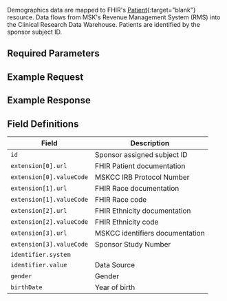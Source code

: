 Demographics data are mapped to FHIR's [Patient](http://hl7.org/fhir/patient.html){:target="blank"} resource. Data flows from MSK's Revenue Management System (RMS) into the Clinical Research Data Warehouse. Patients are identified by the sponsor subject ID.

## Required Parameters

## Example Request

## Example Response

## Field Definitions

|  Field                        | Description                     |
| ----------------------------- | ----------------------------    |
| `id`                          | Sponsor assigned subject ID     |
| `extension[0].url`            | FHIR Patient documentation      |
| `extension[0].valueCode`      | MSKCC IRB Protocol Number       |
| `extension[1].url`            | FHIR Race documentation         |
| `extension[1].valueCode`      | FHIR Race code                  |
| `extension[2].url`            | FHIR Ethnicity documentation    |
| `extension[2].valueCode`      | FHIR Ethnicity code             |
| `extension[3].url`            | MSKCC identifiers documentation |
| `extension[3].valueCode`      | Sponsor Study Number            |
| `identifier.system`           |
| `identifier.value`            | Data Source                     |
| `gender`                      | Gender                          |
| `birthDate`                   | Year of birth                   |
